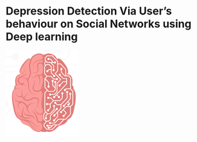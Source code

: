 # Depression Detection Via User’s behaviour on Social Networks using Deep learning

<img src="Screenshots/brain.png" align="center" />
